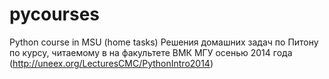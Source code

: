 pycourses
=========

Python course in MSU (home tasks)
Решения домашних задач по Питону по курсу, читаемому в на факультете ВМК МГУ осенью 2014 года (http://uneex.org/LecturesCMC/PythonIntro2014)

